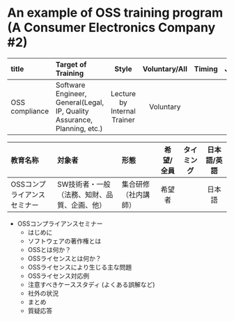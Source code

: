 # An example of OSS training program (A Consumer Electronics Company #2)

| title      |  Target of Training |  Style |  Voluntary/All |  Timing |  Japanese/English |
|:------------|:--------|:------:|:--------------:|:-------:|:--------:|
| OSS compliance | Software Engineer, General(Legal, IP, Quality Assurance, Planning, etc.) | Lecture by Internal Trainer |  Voluntary |   |  Japanese |


| 教育名称 |  対象者 | 形態   | 希望/全員 | タイミング    | 日本語/英語 |
|:--------|:--------------------|:--------|:-------------:|:---------:|:--------:|
| OSSコンプライアンスセミナー |  SW技術者・一般（法務、知財、品質、企画、他）  | 集合研修（社内講師）   |  希望者   |  |  日本語      |


* OSSコンプライアンスセミナー
  * はじめに
  * ソフトウェアの著作権とは
  * OSSとは何か？
  * OSSライセンスとは何か？
  * OSSライセンスにより生じる主な問題
  * OSSライセンス対応例
  * 注意すべきケーススタディ (よくある誤解など)
  * 社外の状況
  * まとめ
  * 質疑応答



